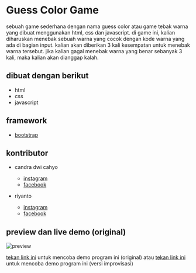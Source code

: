 # Guess Color Game

sebuah game sederhana dengan nama guess color atau game tebak warna yang dibuat menggunakan html, css dan javascript. di game ini, kalian diharuskan menebak sebuah warna yang cocok dengan kode warna yang ada di bagian input. kalian akan diberikan 3 kali kesempatan untuk menebak warna tersebut. jika kalian gagal menebak warna yang benar sebanyak 3 kali, maka kalian akan dianggap kalah.

## dibuat dengan berikut 

* html   
* css
* javascript 

## framework

* [bootstrap](https://getbootstrap.com)

## kontributor 

* candra dwi cahyo 

  * [instagram](https://instagram.com/candradwicahyo18)
  * [facebook](https://facebook.com/candradwicahyo18)
  
* riyanto
  * [instagram](https://instagram.com/riyanto.al.jugjawi)
  * [facebook](https://facebook.com/riyanto.al.jugjawi)

## preview dan live demo (original)

![preview](https://github.com/candradwicahyo/guess-color-game/blob/master/image.jpg)

[tekan link ini](https://candradwicahyo.github.io/guess-color-game) untuk mencoba demo program ini (original) atau 
[tekan link ini](https://reeyanto.github.io/guess-color-game/) untuk mencoba demo program ini (versi improvisasi)
